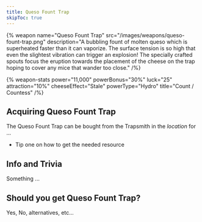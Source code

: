 ```yaml
---
title: Queso Fount Trap
skipToc: true
---
```


{% weapon
 name="Queso Fount Trap"
 src="/images/weapons/queso-fount-trap.png"
 description="A bubbling fount of molten queso which is superheated faster than it can vaporize. The surface tension is so high that even the slightest vibration can trigger an explosion! The specially crafted spouts focus the eruption towards the placement of the cheese on the trap hoping to cover any mice that wander too close."
/%}

{% weapon-stats
 power="11,000"
 powerBonus="30%"
 luck="25"
 attraction="10%"
 cheeseEffect="Stale"
 powerType="Hydro"
 title="Count / Countess"
/%}

## Acquiring Queso Fount Trap

The Queso Fount Trap can be bought from the Trapsmith in the *location* for ...

- Tip one on how to get the needed resource

## Info and Trivia

Something ...

## Should you get Queso Fount Trap?

Yes, No, alternatives, etc...
